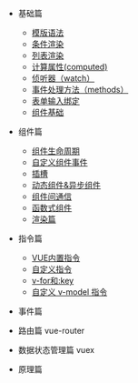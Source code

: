 * 基础篇
  * [模版语法]()
  * [条件渲染]()
  * [列表渲染]()
  * [计算属性(computed)]()
  * [侦听器（watch）]()
  * [事件处理方法（methods）]()
  * [表单输入绑定]()
  * [组件基础]()

* 组件篇
  * [组件生命周期]()
  * [自定义组件事件]()
  * [插槽]()
  * [动态组件&异步组件]()
  * [组件间通信]()
  * [函数式组件]()
  * [渲染篇]()

* 指令篇
  * [VUE内置指令]()
  * [自定义指令]()
  * [v-for和:key]()
  * [自定义 v-model 指令]()

* 事件篇

* 路由篇 vue-router

* 数据状态管理篇 vuex

* 原理篇
